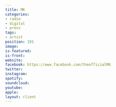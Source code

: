 ```yaml
---
title: MK
categories:
- radio
- digital
- press
tags:
- artist
position: 191
image: 
is-featured: 
is-front: 
website: 
facebook: https://www.facebook.com/theofficialMK
twitter: 
instagram: 
spotify: 
soundcloud: 
youtube: 
apple: 
layout: client
---
```


